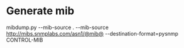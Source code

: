 # Generate mib
mibdump.py --mib-source . --mib-source http://mibs.snmplabs.com/asn1/@mib@  --destination-format=pysnmp CONTROL-MIB

